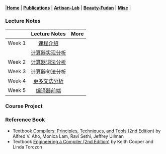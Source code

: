 |[<b>Home</b>](https://hxuhack.github.io/) | [<b>Publications</b>](../publication/list) | [<b>Artisan-Lab</b>](../lab/page) | [<b>Beauty-Fudan</b>](../photo/page) | [<b>Misc</b>](../misc/list) |


### Lecture Notes

|           |Lecture Notes | More |
|:---------:|:------------------:|:----------------------------------:|
| Week 1    |[课程介绍](compiler/Lecture1-课程介绍.pdf) | |
|           |[计算器实现分析](compiler/Lecture2.1-计算器实现分析.pdf) | |
| Week 2    |[计算器词法分析]() | 
| Week 3    |[计算器句法分析]() | 
| Week 4    |[更多文法分析]() | 
| Week 5    |[编译器前端]() | 
### Course Project



### Reference Book
- Textbook [Compilers: Principles, Techniques, and Tools (2nd Edition)](https://suif.stanford.edu/dragonbook/) by Alfred V. Aho, Monica Lam, Ravi Sethi, Jeffrey Ullman
- Textbook [Engineering a Compiler (2nd Edition)](https://dl.acm.org/doi/pdf/10.5555/2737838) by Keith Cooper and Linda Torczon

